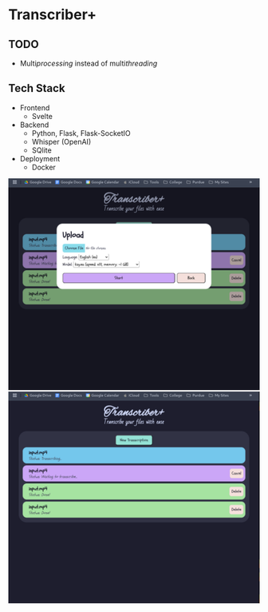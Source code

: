 # Transcriber+

## TODO

- Multi*processing* instead of multi*threading*

## Tech Stack
- Frontend
	- Svelte
- Backend
	- Python, Flask, Flask-SocketIO
	- Whisper (OpenAI)
	- SQlite
- Deployment
	- Docker

![Showcase2](./showcase/2.png)
![Showcase1](./showcase/1.png)
